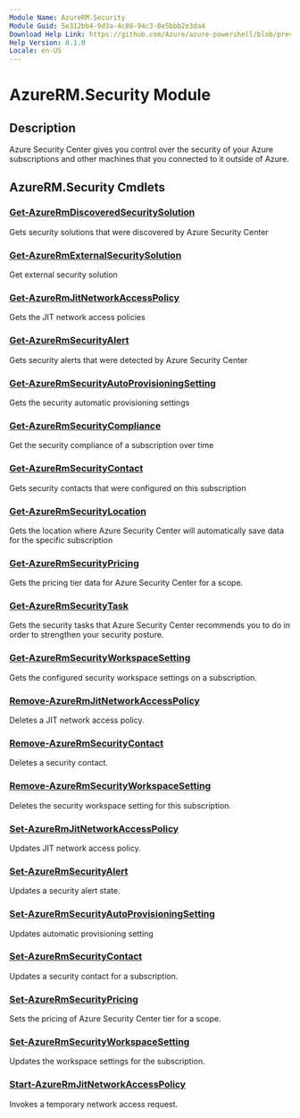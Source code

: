 ```yaml
---
Module Name: AzureRM.Security
Module Guid: 5e312bb4-9d3a-4c88-94c3-8e5bbb2e3da4
Download Help Link: https://github.com/Azure/azure-powershell/blob/preview/src/ResourceManager/Security/Commands.Security/help/AzureRM.Security.md
Help Version: 0.1.0
Locale: en-US
---
```


# AzureRM.Security Module
## Description
Azure Security Center gives you control over the security of your Azure subscriptions and other machines that you connected to it outside of Azure.

## AzureRM.Security Cmdlets
### [Get-AzureRmDiscoveredSecuritySolution](Get-AzureRmDiscoveredSecuritySolution.md)
Gets security solutions that were discovered by Azure Security Center

### [Get-AzureRmExternalSecuritySolution](Get-AzureRmExternalSecuritySolution.md)
Get external security solution 

### [Get-AzureRmJitNetworkAccessPolicy](Get-AzureRmJitNetworkAccessPolicy.md)
Gets the JIT network access policies

### [Get-AzureRmSecurityAlert](Get-AzureRmSecurityAlert.md)
Gets security alerts that were detected by Azure Security Center

### [Get-AzureRmSecurityAutoProvisioningSetting](Get-AzureRmSecurityAutoProvisioningSetting.md)
Gets the security automatic provisioning settings

### [Get-AzureRmSecurityCompliance](Get-AzureRmSecurityCompliance.md)
Get the security compliance of a subscription over time

### [Get-AzureRmSecurityContact](Get-AzureRmSecurityContact.md)
Gets security contacts that were configured on this subscription

### [Get-AzureRmSecurityLocation](Get-AzureRmSecurityLocation.md)
Gets the location where Azure Security Center will automatically save data for the specific subscription

### [Get-AzureRmSecurityPricing](Get-AzureRmSecurityPricing.md)
Gets the pricing tier data for Azure Security Center for a scope.

### [Get-AzureRmSecurityTask](Get-AzureRmSecurityTask.md)
Gets the security tasks that Azure Security Center recommends you to do in order to strengthen your security posture.

### [Get-AzureRmSecurityWorkspaceSetting](Get-AzureRmSecurityWorkspaceSetting.md)
Gets the configured security workspace settings on a subscription.

### [Remove-AzureRmJitNetworkAccessPolicy](Remove-AzureRmJitNetworkAccessPolicy.md)
Deletes a JIT network access policy.

### [Remove-AzureRmSecurityContact](Remove-AzureRmSecurityContact.md)
Deletes a security contact.

### [Remove-AzureRmSecurityWorkspaceSetting](Remove-AzureRmSecurityWorkspaceSetting.md)
Deletes the security workspace setting for this subscription.

### [Set-AzureRmJitNetworkAccessPolicy](Set-AzureRmJitNetworkAccessPolicy.md)
Updates JIT network access policy.

### [Set-AzureRmSecurityAlert](Set-AzureRmSecurityAlert.md)
Updates a security alert state.

### [Set-AzureRmSecurityAutoProvisioningSetting](Set-AzureRmSecurityAutoProvisioningSetting.md)
Updates automatic provisioning setting

### [Set-AzureRmSecurityContact](Set-AzureRmSecurityContact.md)
Updates a security contact for a subscription.

### [Set-AzureRmSecurityPricing](Set-AzureRmSecurityPricing.md)
Sets the pricing of Azure Security Center tier for a scope.

### [Set-AzureRmSecurityWorkspaceSetting](Set-AzureRmSecurityWorkspaceSetting.md)
Updates the workspace settings for the subscription.

### [Start-AzureRmJitNetworkAccessPolicy](Start-AzureRmJitNetworkAccessPolicy.md)
Invokes a temporary network access request.

